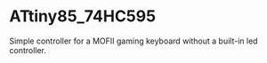 # ATtiny85_74HC595
Simple controller for a MOFII gaming keyboard without a built-in led controller.

